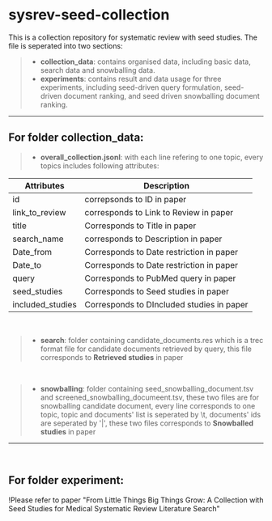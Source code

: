 # sysrev-seed-collection
This is a collection repository for systematic review with seed studies.
The file is seperated into two sections:
>- **collection_data**: contains organised data, including basic data, search data and snowballing data.
>- **experiments**: contains result and data usage for three experiments, including seed-driven query formulation, seed-driven document ranking, and seed driven snowballing document ranking.
***

## For folder **collection_data**:

>- **overall_collection.jsonl**: with each line refering to one topic, every topics includes following attributes:

| Attributes | Description |
| ----------- | ----------- |
| id | correpsonds to ID in paper |
| link_to_review | corresponds to Link to Review in paper |
| title | Corresponds to Title in paper |
| search_name | corresponds to Description in paper |
| Date_from | Corresponds to Date restriction in paper |
| Date_to | Corresponds to Date restriction in paper |
| query | Corresponds to PubMed query in paper |
| seed_studies | Corresponds to Seed studies in paper |
| included_studies | Corresponds to DIncluded studies in paper |
<br>

>- **search**: folder containing candidate_documents.res which is a trec format file for candidate documents retrieved by query, this file corresponds to **Retrieved studies** in paper
<br>

>- **snowballing**: folder containing seed_snowballing_document.tsv and screened_snowballing_documeent.tsv, these two files are for snowballing candidate document, every line corresponds to one topic, topic and documents' list is seperated by \t, documents' ids are seperated by '|', these two files corresponds to **Snowballed studies** in paper

***


<br>

## For folder **experiment**:

!Please refer to paper "From Little Things Big Things Grow: A Collection with Seed Studies for Medical Systematic Review Literature Search"



